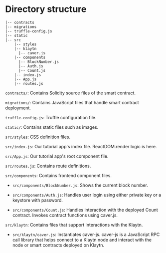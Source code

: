 # Directory structure

```
|-- contracts
|-- migrations
|-- truffle-config.js
|-- static  
|-- src  
    |-- styles
    |-- klaytn
      |-- caver.js
    |-- components
      |-- BlockNumber.js
      |-- Auth.js
      |-- Count.js
    |-- index.js
    |-- App.js
    |-- routes.js
```

`contracts/`: Contains Solidity source files of the smart contract.

`migrations/`: Contains JavaScript files that handle smart contract deployment.

`truffle-config.js`: Truffle configuration file.

`static/`: Contains static files such as images.

`src/styles`: CSS definition files.

`src/index.js`: Our tutorial app's index file. ReactDOM.render logic is here.

`src/App.js`: Our tutorial app's root component file.

`src/routes.js`: Contains route definitions.

`src/components`: Contains frontend component files.

- `src/components/BlockNumber.js`: Shows the current block number.

- `src/components/Auth.js`: Handles user login using either private key or a keystore with password.

- `src/components/Count.js`: Handles interaction with the deployed Count contract. Invokes contract functions using caver.js.

`src/klaytn`: Contains files that support interactions with the Klaytn.

- `src/klaytn/caver.js`: Instantiates caver-js. caver-js is a JavaScript RPC call library that helps connect to a Klaytn node and interact with the node or smart contracts deployed on Klaytn.
